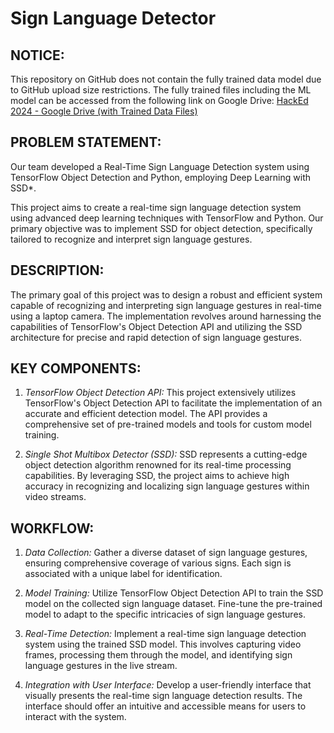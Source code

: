# Sign Language Detector #

## **NOTICE:** ##
This repository on GitHub does not contain the fully trained data model due to GitHub upload size restrictions. The fully trained files including the ML model can be accessed from the following link on Google Drive:
[HackEd 2024 - Google Drive (with Trained Data Files)](https://bit.ly/HackEd_2024_Google_Drive_Trained_Data)

## **PROBLEM STATEMENT:** ##
Our team developed a Real-Time Sign Language Detection system using TensorFlow Object Detection and Python, employing Deep Learning with SSD*.

This project aims to create a real-time sign language detection system using advanced deep learning techniques with TensorFlow and Python. Our primary objective was to implement SSD for object detection, specifically tailored to recognize and interpret sign language gestures.

## **DESCRIPTION:** ##

The primary goal of this project was to design a robust and efficient system capable of recognizing and interpreting sign language gestures in real-time using a laptop camera. The implementation revolves around harnessing the capabilities of TensorFlow's Object Detection API and utilizing the SSD architecture for precise and rapid detection of sign language gestures.

## **KEY COMPONENTS:** ##

1. *TensorFlow Object Detection API:* This project extensively utilizes TensorFlow's Object Detection API to facilitate the implementation of an accurate and efficient detection model. The API provides a comprehensive set of pre-trained models and tools for custom model training.

2. *Single Shot Multibox Detector (SSD):* SSD represents a cutting-edge object detection algorithm renowned for its real-time processing capabilities. By leveraging SSD, the project aims to achieve high accuracy in recognizing and localizing sign language gestures within video streams.

## **WORKFLOW:** ##

1. *Data Collection:* Gather a diverse dataset of sign language gestures, ensuring comprehensive coverage of various signs. Each sign is associated with a unique label for identification.

2. *Model Training:* Utilize TensorFlow Object Detection API to train the SSD model on the collected sign language dataset. Fine-tune the pre-trained model to adapt to the specific intricacies of sign language gestures.

3. *Real-Time Detection:* Implement a real-time sign language detection system using the trained SSD model. This involves capturing video frames, processing them through the model, and identifying sign language gestures in the live stream.

4. *Integration with User Interface:* Develop a user-friendly interface that visually presents the real-time sign language detection results. The interface should offer an intuitive and accessible means for users to interact with the system.
